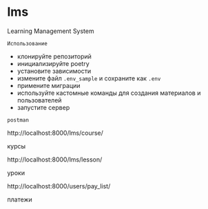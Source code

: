 # lms
Learning Management System

`Использование`
* клонируйте репозиторий 
* инициализируйте poetry
* установите зависимости
* измените файл `.env_sample` и сохраните как `.env`
* примените миграции
* используйте кастомные команды для создания материалов и пользователей
* запустите сервер

`postman`

http://localhost:8000/lms/course/

курсы

http://localhost:8000/lms/lesson/

уроки


http://localhost:8000/users/pay_list/

платежи